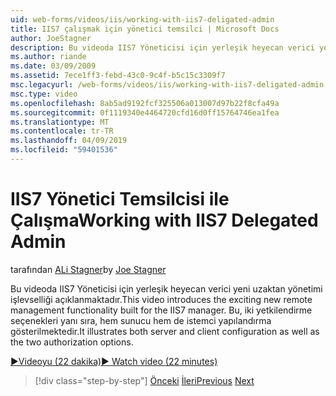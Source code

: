```yaml
---
uid: web-forms/videos/iis/working-with-iis7-deligated-admin
title: IIS7 çalışmak için yönetici temsilci | Microsoft Docs
author: JoeStagner
description: Bu videoda IIS7 Yöneticisi için yerleşik heyecan verici yeni uzaktan yönetimi işlevselliği açıklanmaktadır. Hem sunucu hem de istemci yapılandırması Hoş Geldiniz gösterir...
ms.author: riande
ms.date: 03/09/2009
ms.assetid: 7ece1ff3-febd-43c0-9c4f-b5c15c3309f7
msc.legacyurl: /web-forms/videos/iis/working-with-iis7-deligated-admin
msc.type: video
ms.openlocfilehash: 8ab5ad9192fcf325506a013007d97b22f8cfa49a
ms.sourcegitcommit: 0f1119340e4464720cfd16d0ff15764746ea1fea
ms.translationtype: MT
ms.contentlocale: tr-TR
ms.lasthandoff: 04/09/2019
ms.locfileid: "59401536"
---
```

# <a name="working-with-iis7-delegated-admin"></a><span data-ttu-id="eaaa9-104">IIS7 Yönetici Temsilcisi ile Çalışma</span><span class="sxs-lookup"><span data-stu-id="eaaa9-104">Working with IIS7 Delegated Admin</span></span>

<span data-ttu-id="eaaa9-105">tarafından [ALi Stagner](https://github.com/JoeStagner)</span><span class="sxs-lookup"><span data-stu-id="eaaa9-105">by [Joe Stagner](https://github.com/JoeStagner)</span></span>

<span data-ttu-id="eaaa9-106">Bu videoda IIS7 Yöneticisi için yerleşik heyecan verici yeni uzaktan yönetimi işlevselliği açıklanmaktadır.</span><span class="sxs-lookup"><span data-stu-id="eaaa9-106">This video introduces the exciting new remote management functionality built for the IIS7 manager.</span></span> <span data-ttu-id="eaaa9-107">Bu, iki yetkilendirme seçenekleri yanı sıra, hem sunucu hem de istemci yapılandırma gösterilmektedir.</span><span class="sxs-lookup"><span data-stu-id="eaaa9-107">It illustrates both server and client configuration as well as the two authorization options.</span></span>

[<span data-ttu-id="eaaa9-108">&#9654;Videoyu (22 dakika)</span><span class="sxs-lookup"><span data-stu-id="eaaa9-108">&#9654; Watch video (22 minutes)</span></span>](https://channel9.msdn.com/Blogs/ASP-NET-Site-Videos/working-with-iis7-deligated-admin)

> [!div class="step-by-step"]
> <span data-ttu-id="eaaa9-109">[Önceki](developing-and-deploying-in-a-shared-hosting.md)
> [İleri](feature-specific-delegated-management.md)</span><span class="sxs-lookup"><span data-stu-id="eaaa9-109">[Previous](developing-and-deploying-in-a-shared-hosting.md)
[Next](feature-specific-delegated-management.md)</span></span>

